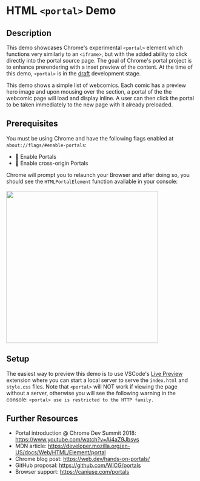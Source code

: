 # HTML `<portal>` Demo

## Description
This demo showcases Chrome's experimental `<portal>` element which functions very similarly to an `<iframe>`, but with the added ability to click directly into the portal source page. The goal of Chrome's portal project is to enhance prerendering with a inset preview of the content. At the time of this demo, `<portal>` is in the [draft](https://wicg.github.io/portals/) development stage.

This demo shows a simple list of webcomics. Each comic has a preview hero image and upon mousing over the section, a portal of the the webcomic page will load and display inline. A user can then click the portal to be taken immediately to the new page with it already preloaded.


## Prerequisites
You must be using Chrome and have the following flags enabled at `about://flags/#enable-portals`:
- 🚩 Enable Portals
- 🚩 Enable cross-origin Portals

Chrome will prompt you to relaunch your Browser and after doing so, you should see the `HTMLPortalElement` function available in your console:
<br/>
<br/>
<img width="400px" src="https://web-dev.imgix.net/image/admin/aUrrqhzMxaEX865Fk5zX.png?auto=format&w=1252">

## Setup
The easiest way to preview this demo is to use VSCode's [Live Preview](https://marketplace.visualstudio.com/items?itemName=ms-vscode.live-server) extension where you can start a local server to serve the `index.html` and `style.css` files. Note that `<portal>` will NOT work if viewing the page without a server, otherwise you will see the following warning in the console: `<portal> use is restricted to the HTTP family.`

## Further Resources
- Portal introduction @ Chrome Dev Summit 2018: https://www.youtube.com/watch?v=Ai4aZ9Jbsys
- MDN article: https://developer.mozilla.org/en-US/docs/Web/HTML/Element/portal
- Chrome blog post: https://web.dev/hands-on-portals/
- GitHub proposal: https://github.com/WICG/portals
- Browser support: https://caniuse.com/portals

